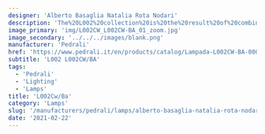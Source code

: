 ```yaml
---
designer: 'Alberto Basaglia Natalia Rota Nodari'
description: 'The%20L002%20collection%20is%20the%20result%20of%20combining%20two%20moulded%20polycarbonate%20shells%20and%20it%20stands%20out%20for%20its%20soft%20and%20sinuous%20shapes.%20Suspension%20lamp%20with%20two%20injection%20moulded%20polycarbonate%20diffusers%20%D8%20520mm.%20The%20lenght%20of%20the%20cable%20can%20be%203000%2C%206000%2C%208000%20mm%20with%202%2C%204%2C%205%20cable%20clamps.'
image_primary: 'img/L002CW_L002CW-BA_01_zoom.jpg'
image_secondary: '../../../images/blank.png'
manufacturer: 'Pedrali'
href: 'https://www.pedrali.it/en/products/catalog/Lampada-L002CW-BA-00001/'
subtitle: 'L002 L002CW/BA'
tags:
  - 'Pedrali'
  - 'Lighting'
  - 'Lamps'
title: 'L002Cw/Ba'
category: 'Lamps'
slug: '/manufacturers/pedrali/lamps/alberto-basaglia-natalia-rota-nodari-l-002-cw-ba'
date: '2021-02-22'
---
```

